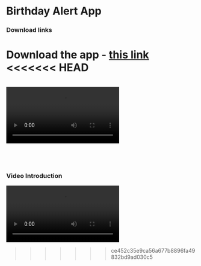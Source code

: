 # Birthday Alert App

### Download links

Download the app -
<a href="https://raw.githubusercontent.com/Shashitha-Ashan/Remind-me-app/main/apks/remindme.apk">this link</a>
<<<<<<< HEAD
</br>
</br>
<video src="https://raw.githubusercontent.com/Shashitha-Ashan/Remind-me-app/main/videos/remindme%20intro.mp4" >
=======
<br><br>
### Video Introduction
<video src="https://github.com/Shashitha-Ashan/Remind-me-app/assets/118593149/21c8eda2-9dfb-401f-a340-f42f8ad4ff4b" controls>
  Your browser does not support the video tag.
</video>


>>>>>>> ce452c35e9ca56a677b8896fa49832bd9ad030c5
